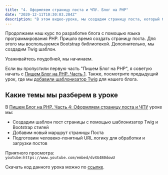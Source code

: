 ```yaml
---
title: "4. Оформляем страницу поста и ЧПУ. Блог на PHP"
date: "2020-12-11T10:30:03.284Z"
description: "В этом видео-уроке, мы создадим страницу поста, который будем использовать для отрисовки постов. Также, мы подготовим маршрут для постов."
---
```


Продолжаем наш курс по разработке блога с помощью языка программирования PHP. 
Пришло время создать страницу поста. 
Для этого мы воспользуемся Bootstrap библиотекой. Дополнительно, мы создадим Twig шаблон.

Усаживайтесь поудобней, мы начинаем. 

Если вы пропустили первую часть "Пишем Блог на PHP", я советую начать с [Пишем Блог на PHP. Часть 1](/blog-using-php-part-1). 
Также, посмотрите предыдущий урок, где мы [добавили шаблонизатор Twig](/blog-using-php-part-3) для нашего блога.

## Какие темы мы разберем в уроке
В [Пишем Блог на PHP. Часть 4: Оформляем страницу поста и ЧПУ](https://www.youtube.com/watch?v=dvXG4B0dowU) уроке мы:
* Создадим шаблон пост страницы с помощью шаблонизатор Twig и Bootstrap стилей
* Добавим новый маршрут страницы Поста
* Подготовим человеко-понятный URL логику для обработки и загрузки постов

Приятного просмотра:
`youtube:https://www.youtube.com/embed/dvXG4B0dowU`

Скачать код данного урока можно по [ссылке](https://github.com/mcspronko/php-blog-lessons/tree/master/lesson-4).
